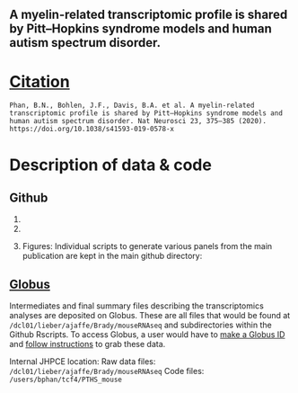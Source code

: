 ## A myelin-related transcriptomic profile is shared by Pitt–Hopkins syndrome models and human autism spectrum disorder.

# [Citation](https://doi.org/10.1038/s41593-019-0578-x)
```Phan, B.N., Bohlen, J.F., Davis, B.A. et al. A myelin-related transcriptomic profile is shared by Pitt–Hopkins syndrome models and human autism spectrum disorder. Nat Neurosci 23, 375–385 (2020). https://doi.org/10.1038/s41593-019-0578-x```

# Description of data & code

## Github
1) 

2) 

3) Figures: Individual scripts to generate various panels from the main publication are kept in the main github directory:


## [Globus](https://app.globus.org/file-manager?origin_id=eee07044-9e5c-11ed-b579-33287ee02ec7&origin_path=%2F)

Intermediates and final summary files describing the transcriptomics analyses are deposited on Globus. These are all files that would be found at `/dcl01/lieber/ajaffe/Brady/mouseRNAseq` and subdirectories within the Github Rscripts. To access Globus, a user would have to [make a Globus ID](https://www.globusid.org/create) and [follow instructions](https://docs.globus.org/how-to/get-started/) to grab these data.





Internal JHPCE location: 
Raw data files: `/dcl01/lieber/ajaffe/Brady/mouseRNAseq`
Code files: `/users/bphan/tcf4/PTHS_mouse`

